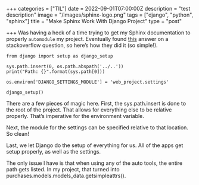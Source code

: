 +++
categories = ["TIL"]
date = 2022-09-01T07:00:00Z
description = "test description"
image = "/images/sphinx-logo.png"
tags = ["django", "python", "sphinx"]
title = "Make Sphinx Work With Django Project"
type = "post"

+++
Was having a heck of a time trying to get my Sphinx documentation to properly `automodule` my project. Eventually found [this](https://stackoverflow.com/a/34462027/19251950) answer on a stackoverflow question, so here’s how they did it (so simple!).

```
from django import setup as django_setup

sys.path.insert(0, os.path.abspath('../..'))
print("Path: {}".format(sys.path[0]))

os.environ['DJANGO_SETTINGS_MODULE'] = 'web_project.settings'

django_setup()
```

There are a few pieces of magic here. First, the sys.path.insert is done to the root of the project. That allows for everything else to be relative properly. That’s imperative for the environment variable.

Next, the module for the settings can be specified relative to that location. So clean!

Last, we let Django do the setup of everything for us. All of the apps get setup properly, as well as the settings.

The only issue I have is that when using any of the auto tools, the entire path gets listed. In my project, that turned into purchases.models.models_data.getsimpleattrs().